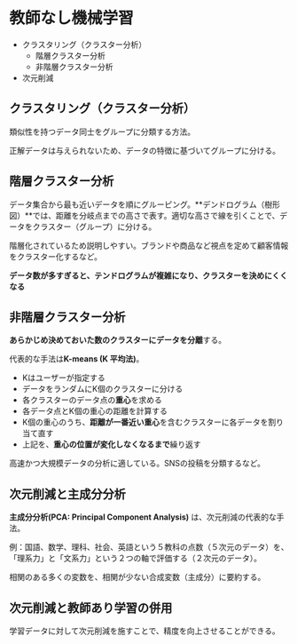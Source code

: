 <script type="text/javascript" async src="https://cdnjs.cloudflare.com/ajax/libs/mathjax/3.2.2/es5/tex-mml-chtml.min.js">
</script>
<script type="text/x-mathjax-config">
 MathJax.Hub.Config({
 tex2jax: {
 inlineMath: [['$', '$'] ],
 displayMath: [ ['$$','$$'], ["\\[","\\]"] ]
 }
 });
</script>

# 教師なし機械学習

- クラスタリング（クラスター分析）
  - 階層クラスター分析
  - 非階層クラスター分析
- 次元削減

## クラスタリング（クラスター分析）

類似性を持つデータ同士をグループに分類する方法。

正解データは与えられないため、データの特徴に基づいてグループに分ける。

## 階層クラスター分析

データ集合から最も近いデータを順にグルーピング。**デンドログラム（樹形図）**では、距離を分岐点までの高さで表す。適切な高さで線を引くことで、データをクラスター（グループ）に分ける。

階層化されているため説明しやすい。ブランドや商品など視点を定めて顧客情報をクラスター化するなど。

**データ数が多すぎると、テンドログラムが複雑になり、クラスターを決めにくくなる**

## 非階層クラスター分析

**あらかじめ決めておいた数のクラスターにデータを分離**する。

代表的な手法は**K-means (K 平均法)**。

- Kはユーザーが指定する
- データをランダムにK個のクラスターに分ける
- 各クラスターのデータ点の**重心**を求める
- 各データ点とK個の重心の距離を計算する
- K個の重心のうち、**距離が一番近い重心**を含むクラスターに各データを割り当て直す
- 上記を、**重心の位置が変化しなくなるまで**繰り返す

高速かつ大規模データの分析に適している。SNSの投稿を分類するなど。

## 次元削減と主成分分析

**主成分分析(PCA: Principal Component Analysis)** は、次元削減の代表的な手法。

例：国語、数学、理科、社会、英語という５教科の点数（５次元のデータ）を、「理系力」と「文系力」という２つの軸で評価する（２次元のデータ）。

相関のある多くの変数を、相関が少ない合成変数（主成分）に要約する。

## 次元削減と教師あり学習の併用

学習データに対して次元削減を施すことで、精度を向上させることができる。

